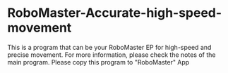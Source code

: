 # RoboMaster-Accurate-high-speed-movement
This is a program that can be your RoboMaster EP for high-speed and precise movement. For more information, please check the notes of the main program.
Please copy this program to "RoboMaster" App
